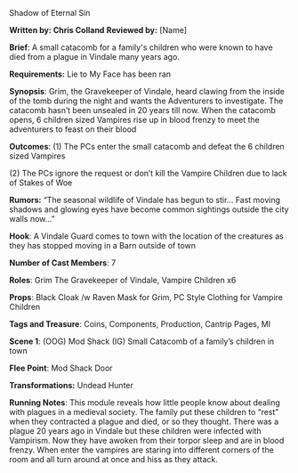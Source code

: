 Shadow of Eternal Sin

 

**Written by: Chris Colland**        **Reviewed by:** [Name]




 **Brief**: A small catacomb for a family's children who were known to have died from a plague in Vindale many years ago.




 **Requirements:** Lie to My Face has been ran

 

**Synopsis**: Grim, the Gravekeeper of Vindale, heard clawing from the inside of the tomb during the night and wants the Adventurers to investigate. The catacomb hasn’t been unsealed in 20 years till now. When the catacomb opens, 6 children sized Vampires rise up in blood frenzy to meet the adventurers to feast on their blood

 

**Outcomes**: (1) The PCs enter the small catacomb and defeat the 6 children sized Vampires

(2) The PCs ignore the request or don’t kill the Vampire Children due to lack of Stakes of Woe

**Rumors:** “The seasonal wildlife of Vindale has begun to stir… Fast moving shadows and glowing eyes have become common sightings outside the city walls now…”


 **Hook**: A Vindale Guard comes to town with the location of the creatures as they has stopped moving in a Barn outside of town

**Number of Cast Members**: 7

**Roles**: Grim The Gravekeeper of Vindale, Vampire Children x6

**Props**: Black Cloak /w Raven Mask for Grim, PC Style Clothing for Vampire Children

**Tags and Treasure**: Coins, Components, Production, Cantrip Pages, MI

**Scene 1**: (OOG) Mod Shack (IG) Small Catacomb of a family’s children in town

**Flee Point**: Mod Shack Door



**Transformations:** Undead Hunter

 **Running Notes**: This module reveals how little people know about dealing with plagues in a medieval society. The family put these children to “rest” when they contracted a plague and died, or so they thought. There was a plague 20 years ago in Vindale but these children were infected with Vampirism. Now they have awoken from their torpor sleep and are in blood frenzy. When enter the vampires are staring into different corners of the room and all turn around at once and hiss as they attack. 

 